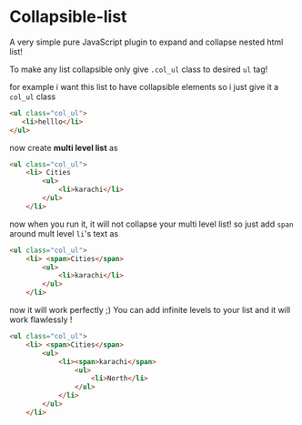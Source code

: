 # Collapsible-list
A very simple pure JavaScript plugin to expand and collapse nested html list!

To make any list collapsible only give `.col_ul` class to desired `ul` tag!

for example i want this list to have collapsible elements so i just give it a
`col_ul` class
```html
<ul class="col_ul">
   <li>helllo</li>
</ul>
```
now create **multi level list**
as
```html
<ul class="col_ul">
    <li> Cities
        <ul>
            <li>karachi</li>
        </ul>
    </li>
```
now when you run it, it will not collapse your multi level list!
so just add `span` around mult level `li`'s text
as
```html
<ul class="col_ul">
    <li> <span>Cities</span>
        <ul>
            <li>karachi</li>
        </ul>
    </li>
```
now it will work perfectly ;)
You can add infinite levels to your list and it will work flawlessly !
```html
<ul class="col_ul">
    <li> <span>Cities</span>
        <ul>
            <li><span>karachi</span>
                <ul>
                    <li>North</li>
                </ul>
            </li>
        </ul>
    </li>
```